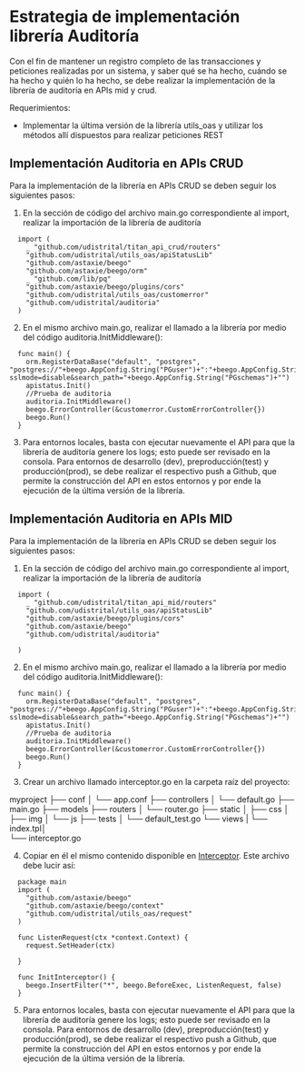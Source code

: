 # Estrategia de implementación librería Auditoría 

Con el fin de mantener un registro completo de las transacciones y peticiones realizadas por un sistema, y saber qué se ha hecho, cuándo se ha hecho y quién lo ha hecho, se debe realizar la implementación de la librería de auditoría en APIs mid y crud.

Requerimientos:

* Implementar la última versión de la librería utils_oas y utilizar los métodos allí dispuestos para realizar peticiones REST 
 
## Implementación Auditoria en APIs CRUD

Para la implementación de la librería en APIs CRUD se deben seguir los siguientes pasos:

1. En la sección de código del archivo main.go correspondiente al import, realizar la importación de la librería de auditoría 

```
  import (
    _ "github.com/udistrital/titan_api_crud/routers"
    "github.com/udistrital/utils_oas/apiStatusLib"
    "github.com/astaxie/beego"
    "github.com/astaxie/beego/orm"
    _ "github.com/lib/pq"
    "github.com/astaxie/beego/plugins/cors"
    "github.com/udistrital/utils_oas/customerror"
    "github.com/udistrital/auditoria"
  )
```
2. En el mismo archivo main.go, realizar el llamado a la librería por medio del código auditoria.InitMiddleware(): 

```
  func main() {
    orm.RegisterDataBase("default", "postgres", "postgres://"+beego.AppConfig.String("PGuser")+":"+beego.AppConfig.String("PGpass")+"@"+beego.AppConfig.String("PGurls")+"/"+beego.AppConfig.String("PGdb")+"?sslmode=disable&search_path="+beego.AppConfig.String("PGschemas")+"")
    apistatus.Init()
    //Prueba de auditoria
    auditoria.InitMiddleware()
    beego.ErrorController(&customerror.CustomErrorController{})
    beego.Run()
  }
```
3. Para entornos locales, basta con ejecutar nuevamente el API para que la librería de auditoría genere los logs; esto puede ser revisado en la consola. Para entornos de desarrollo (dev), preproducción(test) y producción(prod), se debe realizar el respectivo push a Github, que permite la construcción del API en estos entornos y por ende la ejecución de la última versión de la librería.


## Implementación Auditoria en APIs MID 

Para la implementación de la librería en APIs CRUD se deben seguir los siguientes pasos:

1. En la sección de código del archivo main.go correspondiente al import, realizar la importación de la librería de auditoría

```
  import (
    _ "github.com/udistrital/titan_api_mid/routers"
    "github.com/udistrital/utils_oas/apiStatusLib"
    "github.com/astaxie/beego/plugins/cors"
    "github.com/astaxie/beego"
    "github.com/udistrital/auditoria"

  )
```
2. En el mismo archivo main.go, realizar el llamado a la librería por medio del código auditoria.InitMiddleware(): 

```
  func main() {
    orm.RegisterDataBase("default", "postgres", "postgres://"+beego.AppConfig.String("PGuser")+":"+beego.AppConfig.String("PGpass")+"@"+beego.AppConfig.String("PGurls")+"/"+beego.AppConfig.String("PGdb")+"?sslmode=disable&search_path="+beego.AppConfig.String("PGschemas")+"")
    apistatus.Init()
    //Prueba de auditoria
    auditoria.InitMiddleware()
    beego.ErrorController(&customerror.CustomErrorController{})
    beego.Run()
  }
```

3. Crear un archivo llamado interceptor.go en la carpeta raíz del proyecto:

myproject
├── conf
│   └── app.conf
├── controllers
│   └── default.go
├── main.go
├── models
├── routers
│   └── router.go
├── static
│   ├── css
│   ├── img
│   └── js
├── tests
│   └── default_test.go
└── views
|   └── index.tpl│  
└── interceptor.go 

4. Copiar en él el mismo contenido disponible en 
[Interceptor](https://github.com/udistrital/auditoria/blob/dev/interceptor.go). Este archivo debe lucir así:

```
  package main
  import (
    "github.com/astaxie/beego"
    "github.com/astaxie/beego/context"
    "github.com/udistrital/utils_oas/request"
  )

  func ListenRequest(ctx *context.Context) {
    request.SetHeader(ctx)

  }

  func InitInterceptor() {
    beego.InsertFilter("*", beego.BeforeExec, ListenRequest, false)
  }
```
5. Para entornos locales, basta con ejecutar nuevamente el API para que la librería de auditoría genere los logs; esto puede ser revisado en la consola. Para entornos de desarrollo (dev), preproducción(test) y producción(prod), se debe realizar el respectivo push a Github, que permite la construcción del API en estos entornos y por ende la ejecución de la última versión de la librería. 